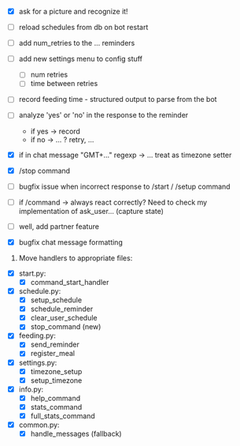 - [x] ask for a picture and recognize it!

- [ ] reload schedules from db on bot restart 
- [ ] add num_retries to the ... reminders

- [ ] add new settings menu to config stuff
  - [ ] num retries
  - [ ] time between retries
- [ ] record feeding time - structured output to parse from the bot
- [ ] analyze 'yes' or 'no' in the response to the reminder
  - if yes -> record
  - if no -> ... ? retry, ... 
- [x] if in chat message "GMT+..." regexp -> ... treat as timezone setter
- [x] /stop command
- [ ] bugfix issue when incorrect response to /start / /setup command
- [ ] if /command -> always react correctly? Need to check my implementation of ask_user... (capture state)

- [ ] well, add partner feature

- [x] bugfix chat message formatting


1. Move handlers to appropriate files:
- [x] start.py:
  - [x] command_start_handler
- [x] schedule.py:
  - [x] setup_schedule
  - [x] schedule_reminder
  - [x] clear_user_schedule
  - [x] stop_command (new)
- [x] feeding.py:
  - [x] send_reminder
  - [x] register_meal
- [x] settings.py:
  - [x] timezone_setup
  - [x] setup_timezone
- [x] info.py:
  - [x] help_command
  - [x] stats_command
  - [x] full_stats_command
- [x] common.py:
  - [x] handle_messages (fallback)
